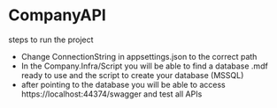 # CompanyAPI
steps to run the project
- Change ConnectionString in appsettings.json to the correct path
- In the Company.Infra/Script you will be able to find a database .mdf ready to use and the script to create your database (MSSQL)
- after pointing to the database you will be able to access https://localhost:44374/swagger and test all APIs
